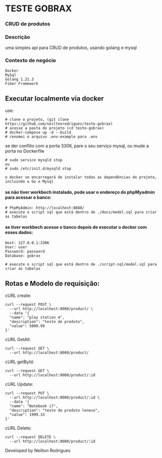 # TESTE GOBRAX
### CRUD de produtos

### Descrição
uma simples api para CRUD de produtos, usando golang e mysql

### Contexto de negócio
```
Docker
MySql
Golang 1.21.3
Fiber Framework
```

## Executar localmente via docker
use:
```
# clone o projeto, (git clone https://github.com/neiltonrodriguez/teste-gobrax)
# acesse a pasta do projeto (cd teste-gobrax)
# docker-compose up -d --build
# renomei o arquivo .env-example para .env

```
se der conflito com a porta 3306, pare o seu serviço mysql, ou mude a porta no Dockerfile
```
# sudo service mysqld stop
ou
# sudo /etc/init.d/mysqld stop

o docker se encarregará de instalar todas as dependências do projeto, incluindo o Go e Mysql
```

#### se não tiver workbech instalado, pode usar o endereço do phpMyadmin para acessar o banco:
```
# PhpMyAdmin: http://localhost:8888/ 
# execute o script sql que está dentro de ./docs/model.sql para criar as tabelas
```

#### se tiver workbech acesse o banco depois de executar o docker com esses dados:
```
Host: 127.0.0.1:3306
User: user
Password: password
Database: gobrax

# execute o script sql que está dentro de ./script-sql/model.sql para criar as tabelas
```


##  Rotas e Modelo de requisição:
cURL create:
```
curl --request POST \
  --url http://localhost:8080/product/ \
  --data '{
  "name": "play station 4",
  "description": "teste de produto",
  "value": 5000.99
}'
```

cURL GetAll:
```
curl --request GET \
  --url http://localhost:8080/product/
```

cURL getById:
```
curl --request GET \
  --url http://localhost:8080/product/:id
```

cURL Update:
```
curl --request PUT \
  --url http://localhost:8080/product/:id \
  --data '{
  "name": "Notebook i7",
  "description": "teste de produto lenovo",
  "value": 1999.33
}'
```

cURL Delete:
```
curl --request DELETE \
  --url http://localhost:8080/product/:id
```

Developed by Neilton Rodrigues